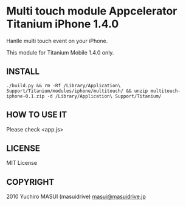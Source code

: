 Multi touch module Appcelerator Titanium iPhone 1.4.0
===========================================

Hanlle multi touch event on your iPhone.

This module for Titanium Mobile 1.4.0 only. 


INSTALL
--------------

	./build.py && rm -Rf /Library/Application\ Support/Titanium/modules/iphone/multitouch/ && unzip multitouch-iphone-0.1.zip -d /Library/Application\ Support/Titanium/


HOW TO USE IT
--------------

Please check <app.js>


LICENSE
--------------
MIT License


COPYRIGHT
--------------
2010 Yuchiro MASUI (masuidrive) <masui@masuidrive.jp>
